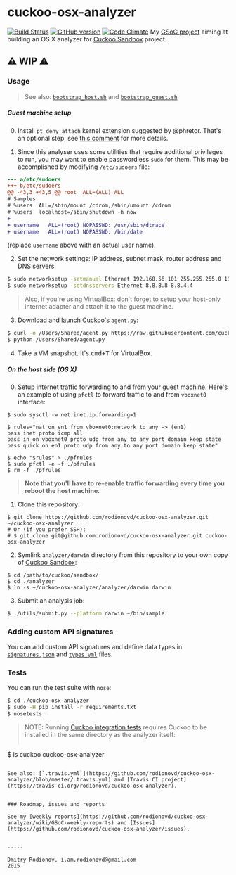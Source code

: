 # cuckoo-osx-analyzer
[![Build Status](https://travis-ci.org/rodionovd/cuckoo-osx-analyzer.svg?branch=master)](https://travis-ci.org/rodionovd/cuckoo-osx-analyzer) [![GitHub version](https://badge.fury.io/gh/rodionovd%2Fcuckoo-osx-analyzer.svg)](http://badge.fury.io/gh/rodionovd%2Fcuckoo-osx-analyzer) [![Code Climate](https://codeclimate.com/github/rodionovd/cuckoo-osx-analyzer/badges/gpa.svg)](https://codeclimate.com/github/rodionovd/cuckoo-osx-analyzer)
My [GSoC project](http://www.google-melange.com/gsoc/project/details/google/gsoc2015/rodionovd/5649050225344512) aiming at building an OS X analyzer for [Cuckoo Sandbox](http://www.cuckoosandbox.org/) project.  

:warning: **WIP** :warning:  
----

### Usage

> See also: [`bootstrap_host.sh`](./scripts/bootstrap_host.sh) and [`bootstrap_guest.sh`](./scripts/bootstrap_guest.sh)

##### Guest machine setup

 0. Install `pt_deny_attach` kernel extension suggested by @phretor. That's an optional step, see [this comment](https://github.com/rodionovd/cuckoo-osx-analyzer/issues/6#issuecomment-101322097) for more details.

 1. Since this analyser uses some utilities that require additional privileges to run, you may want to enable passwordless `sudo` for them. This may be accomplished by modifying `/etc/sudoers` file:  

  ```diff
--- a/etc/sudoers
+++ b/etc/sudoers
@@ -43,3 +43,5 @@ root  ALL=(ALL) ALL
 # Samples
 # %users  ALL=/sbin/mount /cdrom,/sbin/umount /cdrom
 # %users  localhost=/sbin/shutdown -h now
+
+ username   ALL=(root) NOPASSWD: /usr/sbin/dtrace
+ username   ALL=(root) NOPASSWD: /bin/date
  ```
  (replace `username` above with an actual user name).  

 2. Set the network settings: IP address, subnet mask, router address and DNS servers:  
  ```bash
  $ sudo networksetup -setmanual Ethernet 192.168.56.101 255.255.255.0 192.168.56.1
  $ sudo networksetup -setdnsservers Ethernet 8.8.8.8 8.8.4.4
  ```

 > Also, if you're using VirtualBox: don't forget to setup your host-only internet adapter and attach it to the guest machine.

 3. Download and launch Cuckoo's `agent.py`:  

  ```bash
$ curl -o /Users/Shared/agent.py https://raw.githubusercontent.com/cuckoobox/cuckoo/master/agent/agent.py
$ python /Users/Shared/agent.py
  ```

 4. Take a VM snapshot. It's <kbd>cmd+T</kbd> for VirtualBox.

##### On the host side (OS X)

 0. Setup internet traffic forwarding to and from your guest machine. Here's an example of using `pfctl` to forward traffic to and from `vboxnet0` interface:

  ```shell
  $ sudo sysctl -w net.inet.ip.forwarding=1

  $ rules="nat on en1 from vboxnet0:network to any -> (en1)
  pass inet proto icmp all
  pass in on vboxnet0 proto udp from any to any port domain keep state
  pass quick on en1 proto udp from any to any port domain keep state"

  $ echo "$rules" > ./pfrules
  $ sudo pfctl -e -f ./pfrules
  $ rm -f ./pfrules
  ```

  > **Note that you'll have to re-enable traffic forwarding every time you reboot the host machine.**  

 1. Clone this repository:  

  ```shell
$ git clone https://github.com/rodionovd/cuckoo-osx-analyzer.git ~/cuckoo-osx-analyzer
# Or (if you prefer SSH):
# $ git clone git@github.com:rodionovd/cuckoo-osx-analyzer.git cuckoo-osx-analyzer
  ```

 2. Symlink `analyzer/darwin` directory from this repository to your own copy of [Cuckoo Sandbox](https://github.com/cuckoobox/cuckoo/):

  ```shell
$ cd /path/to/cuckoo/sandbox/
$ cd ./analyzer
$ ln -s ~/cuckoo-osx-analyzer/analyzer/darwin darwin

  ```

 3. Submit an analysis job:

  ```bash
$ ./utils/submit.py --platform darwin ~/bin/sample
  ```

### Adding custom API signatures
You can add custom API signatures and define data types in [`signatures.json`](./cuckoo-osx-analyzer/analyzer/darwin/lib/core/data/signatures.yml) and [`types.yml`](./cuckoo-osx-analyzer/analyzer/darwin/lib/core/data/types.yml) files.

### Tests

You can run the test suite with `nose`:  

```bash
$ cd ./cuckoo-osx-analyzer
$ sudo -H pip install -r requirements.txt
$ nosetests
```

> NOTE: Running [Cuckoo integration tests](https://github.com/rodionovd/cuckoo-osx-analyzer/blob/master/tests/test_cuckoo.py) requires Cuckoo to be installed in the same directory as the analyzer itself:
> ```
$ ls
cuckoo cuckoo-osx-analyzer
```

See also: [`.travis.yml`](https://github.com/rodionovd/cuckoo-osx-analyzer/blob/master/.travis.yml) and [Travis CI project](https://travis-ci.org/rodionovd/cuckoo-osx-analyzer).


### Roadmap, issues and reports  

See my [weekly reports](https://github.com/rodionovd/cuckoo-osx-analyzer/wiki/GSoC-weekly-reports) and [Issues](https://github.com/rodionovd/cuckoo-osx-analyzer/issues).


-----

Dmitry Rodionov, i.am.rodionovd@gmail.com  
2015
